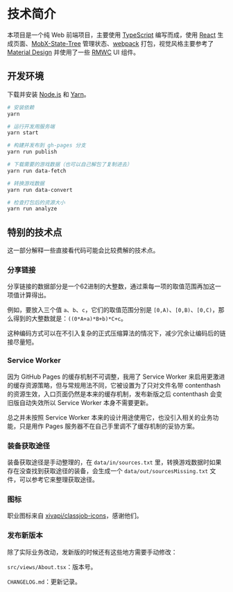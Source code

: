 
# 技术简介

本项目是一个纯 Web 前端项目，主要使用 [TypeScript](https://www.typescriptlang.org/) 编写而成，使用 [React](https://reactjs.org/) 生成页面、[MobX-State-Tree](https://mobx-state-tree.js.org/) 管理状态、[webpack](https://webpack.js.org/) 打包，视觉风格主要参考了 [Material Design](https://material.io/design) 并使用了一些 [RMWC](https://rmwc.io/) UI 组件。


## 开发环境

下载并安装 [Node.js](https://nodejs.org/) 和 [Yarn](https://classic.yarnpkg.com/)。

```bash
# 安装依赖
yarn

# 运行开发用服务端
yarn start

# 构建并发布到 gh-pages 分支
yarn run publish

# 下载需要的游戏数据（也可以自己解包了复制进去）
yarn run data-fetch

# 转换游戏数据
yarn run data-convert

# 检查打包后的资源大小
yarn run analyze
```


## 特别的技术点

这一部分解释一些直接看代码可能会比较费解的技术点。


### 分享链接

分享链接的数据部分是一个62进制的大整数，通过乘每一项的取值范围再加这一项值计算得出。

例如，要放入三个值 `a`、`b`、`c`，它们的取值范围分别是 `[0,A)`、`[0,B)`、`[0,C)`，那么得到的大整数就是：`((0*A+a)*B+b)*C+c`。

这种编码方式可以在不引入复杂的正式压缩算法的情况下，减少冗余让编码后的链接尽量短。


### Service Worker

因为 GitHub Pages 的缓存机制不可调整，我用了 Service Worker 来启用更激进的缓存资源策略，但与常规用法不同，它被设置为了只对文件名带 contenthash 的资源生效，入口页面仍然是本来的缓存机制，发布新版之后 contenthash 会变旧版自动失效所以 Service Worker 本身不需要更新。

总之并未按照 Service Worker 本来的设计用途使用它，也没引入相关的业务功能，只是用作 Pages 服务器不在自己手里调不了缓存机制的妥协方案。


### 装备获取途径

装备获取途径是手动整理的，在 `data/in/sources.txt` 里，转换游戏数据时如果存在没查找到获取途径的装备，会生成一个 `data/out/sourcesMissing.txt` 文件，可以参考它来整理获取途径。


### 图标

职业图标来自 [xivapi/classjob-icons](https://github.com/xivapi/classjob-icons)，感谢他们。


### 发布新版本

除了实际业务改动，发新版的时候还有这些地方需要手动修改：

`src/views/About.tsx`：版本号。

`CHANGELOG.md`：更新记录。
